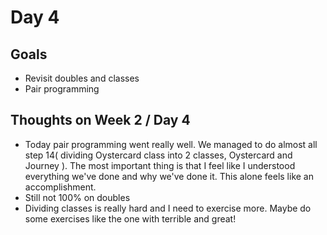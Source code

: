 # Day 4

## Goals
* Revisit doubles and classes
* Pair programming

## Thoughts on Week 2 / Day 4
 * Today pair programming went really well. We managed to do almost all step 14( dividing Oystercard class into 2 classes, Oystercard and Journey ). The most important thing is that I feel like I understood everything we've done and why we've done it. This alone feels like an accomplishment.
 * Still not 100% on doubles
 * Dividing classes is really hard and I need to exercise more. Maybe do some exercises like the one with terrible and great! 
